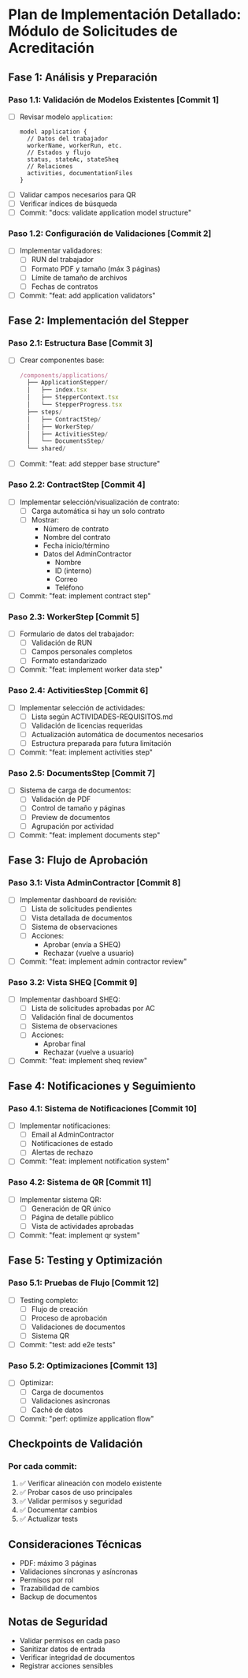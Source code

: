 # Plan de Implementación Detallado: Módulo de Solicitudes de Acreditación

## Fase 1: Análisis y Preparación

### Paso 1.1: Validación de Modelos Existentes [Commit 1]

- [ ] Revisar modelo `application`:
  ```prisma
  model application {
    // Datos del trabajador
    workerName, workerRun, etc.
    // Estados y flujo
    status, stateAc, stateSheq
    // Relaciones
    activities, documentationFiles
  }
  ```
- [ ] Validar campos necesarios para QR
- [ ] Verificar índices de búsqueda
- [ ] Commit: "docs: validate application model structure"

### Paso 1.2: Configuración de Validaciones [Commit 2]

- [ ] Implementar validadores:
  - [ ] RUN del trabajador
  - [ ] Formato PDF y tamaño (máx 3 páginas)
  - [ ] Límite de tamaño de archivos
  - [ ] Fechas de contratos
- [ ] Commit: "feat: add application validators"

## Fase 2: Implementación del Stepper

### Paso 2.1: Estructura Base [Commit 3]

- [ ] Crear componentes base:
  ```typescript
  /components/applications/
    ├── ApplicationStepper/
    │   ├── index.tsx
    │   ├── StepperContext.tsx
    │   └── StepperProgress.tsx
    ├── steps/
    │   ├── ContractStep/
    │   ├── WorkerStep/
    │   ├── ActivitiesStep/
    │   └── DocumentsStep/
    └── shared/
  ```
- [ ] Commit: "feat: add stepper base structure"

### Paso 2.2: ContractStep [Commit 4]

- [ ] Implementar selección/visualización de contrato:
  - [ ] Carga automática si hay un solo contrato
  - [ ] Mostrar:
    - Número de contrato
    - Nombre del contrato
    - Fecha inicio/término
    - Datos del AdminContractor
      - Nombre
      - ID (interno)
      - Correo
      - Teléfono
- [ ] Commit: "feat: implement contract step"

### Paso 2.3: WorkerStep [Commit 5]

- [ ] Formulario de datos del trabajador:
  - [ ] Validación de RUN
  - [ ] Campos personales completos
  - [ ] Formato estandarizado
- [ ] Commit: "feat: implement worker data step"

### Paso 2.4: ActivitiesStep [Commit 6]

- [ ] Implementar selección de actividades:
  - [ ] Lista según ACTIVIDADES-REQUISITOS.md
  - [ ] Validación de licencias requeridas
  - [ ] Actualización automática de documentos necesarios
  - [ ] Estructura preparada para futura limitación
- [ ] Commit: "feat: implement activities step"

### Paso 2.5: DocumentsStep [Commit 7]

- [ ] Sistema de carga de documentos:
  - [ ] Validación de PDF
  - [ ] Control de tamaño y páginas
  - [ ] Preview de documentos
  - [ ] Agrupación por actividad
- [ ] Commit: "feat: implement documents step"

## Fase 3: Flujo de Aprobación

### Paso 3.1: Vista AdminContractor [Commit 8]

- [ ] Implementar dashboard de revisión:
  - [ ] Lista de solicitudes pendientes
  - [ ] Vista detallada de documentos
  - [ ] Sistema de observaciones
  - [ ] Acciones:
    - Aprobar (envía a SHEQ)
    - Rechazar (vuelve a usuario)
- [ ] Commit: "feat: implement admin contractor review"

### Paso 3.2: Vista SHEQ [Commit 9]

- [ ] Implementar dashboard SHEQ:
  - [ ] Lista de solicitudes aprobadas por AC
  - [ ] Validación final de documentos
  - [ ] Sistema de observaciones
  - [ ] Acciones:
    - Aprobar final
    - Rechazar (vuelve a usuario)
- [ ] Commit: "feat: implement sheq review"

## Fase 4: Notificaciones y Seguimiento

### Paso 4.1: Sistema de Notificaciones [Commit 10]

- [ ] Implementar notificaciones:
  - [ ] Email al AdminContractor
  - [ ] Notificaciones de estado
  - [ ] Alertas de rechazo
- [ ] Commit: "feat: implement notification system"

### Paso 4.2: Sistema de QR [Commit 11]

- [ ] Implementar sistema QR:
  - [ ] Generación de QR único
  - [ ] Página de detalle público
  - [ ] Vista de actividades aprobadas
- [ ] Commit: "feat: implement qr system"

## Fase 5: Testing y Optimización

### Paso 5.1: Pruebas de Flujo [Commit 12]

- [ ] Testing completo:
  - [ ] Flujo de creación
  - [ ] Proceso de aprobación
  - [ ] Validaciones de documentos
  - [ ] Sistema QR
- [ ] Commit: "test: add e2e tests"

### Paso 5.2: Optimizaciones [Commit 13]

- [ ] Optimizar:
  - [ ] Carga de documentos
  - [ ] Validaciones asíncronas
  - [ ] Caché de datos
- [ ] Commit: "perf: optimize application flow"

## Checkpoints de Validación

### Por cada commit:

1. ✅ Verificar alineación con modelo existente
2. ✅ Probar casos de uso principales
3. ✅ Validar permisos y seguridad
4. ✅ Documentar cambios
5. ✅ Actualizar tests

## Consideraciones Técnicas

- PDF: máximo 3 páginas
- Validaciones síncronas y asíncronas
- Permisos por rol
- Trazabilidad de cambios
- Backup de documentos

## Notas de Seguridad

- Validar permisos en cada paso
- Sanitizar datos de entrada
- Verificar integridad de documentos
- Registrar acciones sensibles

